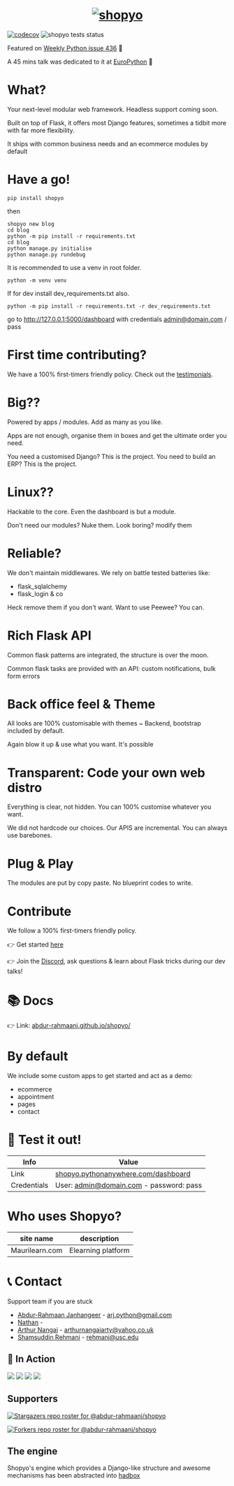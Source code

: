 

<h1 align="center">
  <br>
  <a href="https://github.com/Abdur-rahmaanJ"><img src="https://github.com/Abdur-rahmaanJ/shopyo/blob/dev/github_banner.png" alt="shopyo" width="" height=""></a>
  
  
</h1>

[![codecov](https://codecov.io/gh/Abdur-rahmaanJ/shopyo/branch/dev/graph/badge.svg?token=J4TL2MDTSS)](https://codecov.io/gh/Abdur-rahmaanJ/shopyo) ![shopyo tests status](https://github.com/Abdur-rahmaanJ/shopyo/actions/workflows/workflow.yml/badge.svg)

Featured on [Weekly Python issue 436](https://newsletry.com/Home/Python%20Weekly/9a578693-14ba-47c5-8a8e-08d7b0139fe7) 🌟

A 45 mins talk was dedicated to it at [EuroPython](https://youtu.be/rkzXQOC1T0Q) 🌟

# What?

Your next-level modular web framework. Headless support coming soon. 

Built on top of Flask, it offers most Django features, sometimes a tidbit more with far more flexibility.

It ships with common business needs and an ecommerce modules by default

# Have a go!

`pip install shopyo`

then
```
shopyo new blog
cd blog
python -m pip install -r requirements.txt
cd blog
python manage.py initialise
python manage.py rundebug
```

It is recommended to use a venv in root folder. 

`python -m venv venv`

If for dev install dev_requirements.txt also. 

`python -m pip install -r requirements.txt -r dev_requirements.txt`

go to http://127.0.0.1:5000/dashboard with credentials admin@domain.com / pass

# First time contributing?

We have a 100% first-timers friendly policy. Check out the [testimonials](https://github.com/Abdur-rahmaanJ/shopyo/discussions/307).

# Big??

Powered by apps / modules. Add as many as you like. 

Apps are not enough, organise them in boxes and get the ultimate order you need.

You need a customised Django? This is the project. You need to build an ERP? This is the project.

# Linux??

Hackable to the core. Even the dashboard is but a module.

Don't need our modules? Nuke them. Look boring? modify them

# Reliable?

We don't maintain middlewares. We rely on battle tested batteries like:

- flask_sqlalchemy
- flask_login & co

Heck remove them if you don't want. Want to use Peewee? You can.

# Rich Flask API

Common flask patterns are integrated, the structure is over the moon.

Common flask tasks are provided with an API: custom notifications, bulk form errors

# Back office feel & Theme

All looks are 100% customisable with themes ~ Backend, bootstrap included by default.

Again blow it up & use what you want. It's possible

# Transparent: Code your own web distro

Everything is clear, not hidden. You can 100% customise whatever you want.

We did not hardcode our choices. Our APIS are incremental. You can always use barebones.

# Plug & Play

The modules are put by copy paste. No blueprint codes to write. 

# Contribute

We follow a 100% first-timers friendly policy.

👉 Get started [here](https://abdur-rahmaanj.github.io/shopyo/contrib.html)

👉 Join the [Discord](https://discord.gg/k37Ef6w), ask questions & learn about Flask tricks during our dev talks!

# 📚 Docs

👉 Link: [abdur-rahmaanj.github.io/shopyo/](https://abdur-rahmaanj.github.io/shopyo/)

# By default

We include some custom apps to get started and act as a demo:

- ecommerce
- appointment
- pages
- contact

# 🍜 Test it out!

| Info | Value |
|---|---|
| Link | [shopyo.pythonanywhere.com/dashboard](http://shopyo.pythonanywhere.com/dashboard) |
| Credentials | User: admin@domain.com - password: pass |

# Who uses Shopyo?

| site name | description
|:---:|:---:|
|Maurilearn.com|Elearning platform|

# 📞 Contact

Support team if you are stuck

- [Abdur-Rahmaan Janhangeer](https://github.com/Abdur-rahmaanJ) - arj.python@gmail.com
- [Nathan](https://github.com/blips5) - 
- [Arthur Nangai](https://github.com/arthurarty) - arthurnangaiarty@yahoo.co.uk 
- [Shamsuddin Rehmani](https://github.com/rehmanis) - rehmani@usc.edu



## 🍳 In Action

![](screenshots/theme_boogle.png)
![](screenshots/theme_mistrello.png)
![](screenshots/module_demo.png)
![](screenshots/checkout.png)

## Supporters

[![Stargazers repo roster for @abdur-rahmaanj/shopyo](https://reporoster.com/stars/abdur-rahmaanj/shopyo)](https://github.com/abdur-rahmaanj/shopyo/stargazers)

[![Forkers repo roster for @abdur-rahmaanj/shopyo](https://reporoster.com/forks/abdur-rahmaanj/shopyo)](https://github.com/abdur-rahmaanj/shopyo/network/members)


## The engine

Shopyo's engine which provides a Django-like structure and awesome mechanisms has been abstracted into [hadbox](https://www.github.com/hadbox/hadbox)




